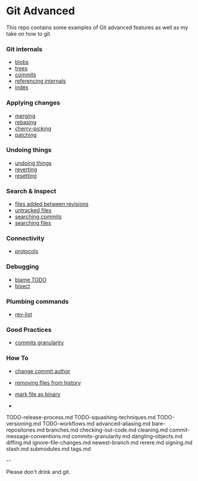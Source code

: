 # Git Advanced

This repo contains some examples of Git advanced features as well as my take on how to git.

### Git internals 
  - [blobs](internals-blobs.md)
  - [trees](internals-trees.md)
  - [commits](internals-commits.md)
  - [referencing internals](referencing-internals.md)
  - [index](git-index.md)
### Applying changes
  - [merging](merging.md)
  - [rebasing](rebasing.md)
  - [cherry-picking](cherry-picking.md)
  - [patching](patching.md)
### Undoing things
  - [undoing things](undoing-things.md)
  - [reverting](undo-reverting.md)
  - [resetting](undo-resetting.md)
### Search & Inspect
  - [files added between revisions](inspect-files-added-between-revisions.md)
  - [untracked files](inspect-untracked-files.md)
  - [searching commits](searching-commits.md)
  - [searching files](searching-files.md)
### Connectivity
 - [protocols](protocols.md)
### Debugging
 - [blame TODO](TODO-blame.md)
 - [bisect](bisect.md)
### Plumbing commands
 - [rev-list](plumbing-rev-list.md)
### Good Practices
 - [commits granularity](commits-granularity.md)
### How To
 - [change commit author](change-commit-author.md)
 - [removing files from history](removing-files-from-history.md)
 - [mark file as binary](mark-file-as-binary.md)

 - 

TODO-release-process.md
TODO-squashing-techniques.md
TODO-versioning.md
TODO-workflows.md
advanced-aliasing.md
bare-repositories.md
branches.md
checking-out-code.md
cleaning.md
commit-message-conventions.md
commits-granularity.md
dangling-objects.md
diffing.md
ignore-file-changes.md
newest-branch.md
rerere.md
signing.md
stash.md
submodules.md
tags.md

--

Please don't drink and git.

